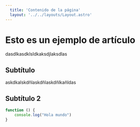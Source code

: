 ```yaml
---
  title: 'Contenido de la página'
  layout: '../../layouts/Layout.astro'
---
```


# Esto es un ejemplo de artículo

dasdlkasdklsldkaksdjlaksdlas

## Subtítulo

askdkalskdñlaskdñlaskdñlkañldas

## Subtítulo 2

```javascript
function () {
    console.log("Hola mundo")
}
```